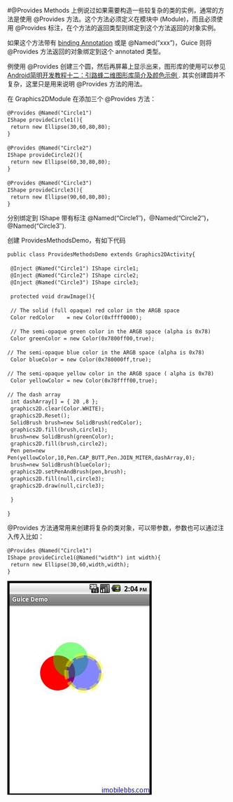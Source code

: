 #@Provides Methods
上例说过如果需要构造一些较复杂的类的实例，通常的方法是使用 @Provides 方法。这个方法必须定义在模块中 (Module)，而且必须使用 @Provides 标注，在个方法的返回类型则绑定到这个方法返回的对象实例。

如果这个方法带有 [binding Annotation](http://www.imobilebbs.com/wordpress/?p=2510) 或是 @Named(“xxx”)，Guice 则将 @Provides 方法返回的对象绑定到这个 annotated 类型。

例使用 @Provides 创建三个圆，然后再屏幕上显示出来，图形库的使用可以参见 [Android简明开发教程十二：引路蜂二维图形库简介及颜色示例 ](http://www.imobilebbs.com/wordpress/?p=930). 其实创建圆并不复杂，这里只是用来说明 @Provides 方法的用法。

在 Graphics2DModule 在添加三个 @Provides 方法：

```
@Provides @Named("Circle1")
IShape provideCircle1(){
 return new Ellipse(30,60,80,80);
}

@Provides @Named("Circle2")
IShape provideCircle2(){
 return new Ellipse(60,30,80,80);
}

@Provides @Named("Circle3")
IShape provideCircle3(){
 return new Ellipse(90,60,80,80);
}

```

分别绑定到 IShape 带有标注 @Named(“Circle1″)，@Named(“Circle2″)，@Named(“Circle3″).

创建 ProvidesMethodsDemo，有如下代码

```
public class ProvidesMethodsDemo extends Graphics2DActivity{

 @Inject @Named("Circle1") IShape circle1;
 @Inject @Named("Circle2") IShape circle2;
 @Inject @Named("Circle3") IShape circle3;

 protected void drawImage(){

 // The solid (full opaque) red color in the ARGB space
 Color redColor    = new Color(0xffff0000);

 // The semi-opaque green color in the ARGB space (alpha is 0x78)
 Color greenColor = new Color(0x7800ff00,true);

// The semi-opaque blue color in the ARGB space (alpha is 0x78)
 Color blueColor = new Color(0x780000ff,true);

// The semi-opaque yellow color in the ARGB space ( alpha is 0x78)
 Color yellowColor = new Color(0x78ffff00,true);

// The dash array
 int dashArray[] = { 20 ,8 };
 graphics2D.clear(Color.WHITE);
 graphics2D.Reset();
 SolidBrush brush=new SolidBrush(redColor);
 graphics2D.fill(brush,circle1);
 brush=new SolidBrush(greenColor);
 graphics2D.fill(brush,circle2);
 Pen pen=new Pen(yellowColor,10,Pen.CAP_BUTT,Pen.JOIN_MITER,dashArray,0);
 brush=new SolidBrush(blueColor);
 graphics2D.setPenAndBrush(pen,brush);
 graphics2D.fill(null,circle3);
 graphics2D.draw(null,circle3);

 }

}
```

@Provides 方法通常用来创建将复杂的类对象，可以带参数，参数也可以通过注入传入比如：

```
@Provides @Named("Circle1")
IShape provideCircle1(@Named("width") int width){
 return new Ellipse(30,60,width,width);
}
```

![](images/11.png)